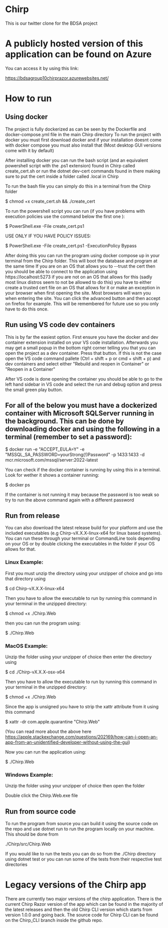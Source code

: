 # Chirp
This is our twitter clone for the BDSA project

# A publicly hosted version of this application can be found on Azure
You can access it by using this link:  

https://bdsagroup10chirprazor.azurewebsites.net/  

# How to run
## Using docker
The project is fully dockerized as can be seen by the Dockerfile and docker-compose.yml file in the main Chirp directory
To run the project with docker you must first download docker and if your installation doesnt come with docker compose you must also install that (Most desktop GUI versions come with it by default)  

After installing docker you can run the bash script (and an equivalent powershell script with the .ps1 extension) found in Chirp called create_cert.sh or run the dotnet dev-cert commands found in there making sure to put the cert inside a folder called .local in Chirp  

To run the bash file you can simply do this in a terminal from the Chirp folder  

\$ chmod +x create_cert.sh && ./create_cert  

To run the powershell script you can run (if you have problems with execution policies use the command below the first one ):  

\$ PowerShell.exe -File create_cert.ps1  

USE ONLY IF YOU HAVE POLICY ISSUES:  

\$ PowerShell.exe -File create_cert.ps1 -ExecutionPolicy Bypass  

After doing this you can run the program using docker compose up in your terminal from the Chirp folder. This will boot the database and program at the same time
If you are on an OS that allows you to --trust the cert then you should be able to connect to the application using https://localhost:5273 if you are not on an OS that allows for this (sadly most linux distros seem to not be allowed to do this) you have to either create a trusted cert file on an OS that allows for it or make an exception in your browser when first opening the site. Most browsers will warn you when entering the site. You can click the advanced button and then accept on firefox for example. This will be remembered for future use so you only have to do this once.  


## Run using VS code dev containers
This is by far the easiest option. First ensure you have the docker and dev container extension installed on your VS code installation. Afterwards you may get a small popup in the bottom right corner telling you that you can open the project as a dev container. Press that button. If this is not the case open the VS code command pallete (Ctrl + shift + p or cmd + shift + p) and dev containers and select either "Rebuild and reopen in Container" or "Reopen in a Container"  

After VS code is done opening the container you should be able to go to the left hand sidebar in VS code and select the run and debug option and press the small green play button.  

## For all of the below you must have a dockerized container with Microsoft SQLServer running in the background. This can be done by downloading docker and using the following in a terminal (remember to set a password):
\$ docker run -e "ACCEPT_EULA=Y" -e "MSSQL_SA_PASSWORD=yourStrong(!)Password" -p 1433:1433 -d mcr.microsoft.com/mssql/server:2022-latest  

You can check if the docker container is running by using this in a terminal. Look for wether it shows a container running:  

\$ docker ps  

If the container is not running it may because the password is too weak so try to run the above command again with a different password

## Run from release
You can also download the latest release build for your platform and use the included executables (e.g Chirp-vX.X.X-linux-x64 for linux based systems). You can run these through your terminal or CommandLine tools depending on your OS or by double clicking the executables in the folder if your OS allows for that.

### Linux Example:
First you must unzip the directory using your unzipper of choice and go into that directory using  

\$ cd Chirp-vX.X.X-linux-x64  

Then you have to allow the executable to run by running this command in your terminal in the unzipped directory:  

\$ chmod +x ./Chirp.Web  

then you can run the program using:  

\$ ./Chirp.Web  

### MacOS Example:
Unzip the folder using your unzipper of choice then enter the directory using  

\$ cd ./Chirp-vX.X.X-osx-x64  

Then you have to allow the executable to run by running this command in your terminal in the unzipped directory:  

\$ chmod +x ./Chirp.Web  

Since the app is unsigned you have to strip the xattr attribute from it using this command  

\$ xattr -dr com.apple.quarantine "Chirp.Web"  

(You can read more about the above here https://apple.stackexchange.com/questions/202169/how-can-i-open-an-app-from-an-unidentified-developer-without-using-the-gui)  

Now you can run the application using:  

\$ ./Chirp.Web  

### Windows Example:
Unzip the folder using your unzipper of choice then open the folder  

Double click the Chirp.Web.exe file  

## Run from source code
To run the program from source you can build it using the source code on the repo and use dotnet run to run the program locally on your machine. This should be done from  

./Chirp/src/Chirp.Web  

If you would like to run the tests you can do so from the ./Chirp directory using dotnet test or you can run some of the tests from their respective test directories  

# Legacy versions of the Chirp app
There are currently two major versions of the chirp application. There is the current Chirp Razor version of the app which can be found in the majority of the latest releases and then the old Chirp CLI version which starts from version 1.0.0 and going back. The source code for Chirp CLI can be found on the Chirp_CLI branch inside the github repo.
